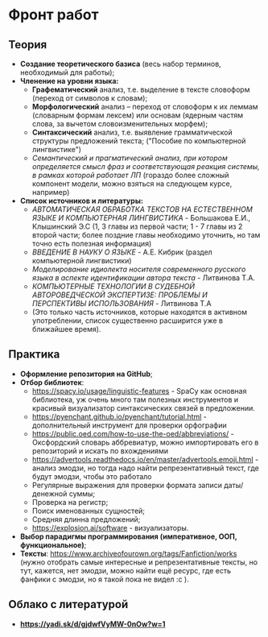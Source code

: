 # Фронт работ

## Теория

- **Создание теоретического базиса** (весь набор терминов, необходимый для работы);
- **Членение на уровни языка:**
  - **Графематический** анализ, т.е. выделение в тексте словоформ (переход от символов к словам);
  - **Морфологический** анализ – переход от словоформ к их леммам (словарным формам лексем) или основам (ядерным частям слова, за вычетом словоизменительных морфем);
  - **Синтаксический** анализ, т.е. выявление грамматической структуры предложений текста; ("Пособие по компьютерной лингвистике")
  - *Семантический и прагматический анализ, при котором определяется смысл фраз и соответствующая реакция системы, в рамках которой работает ЛП* (гораздо более сложный компонент модели, можно взяться на следующем курсе, например)
- **Список источников и литературы:**
  - *АВТОМАТИЧЕСКАЯ ОБРАБОТКА ТЕКСТОВ НА ЕСТЕСТВЕННОМ ЯЗЫКЕ И КОМПЬЮТЕРНАЯ ЛИНГВИСТИКА* - Большакова Е.И., Клышинский Э.С  (1, 3 главы из первой части; 1 - 7 главы из 2 второй части; более поздние главы необходимо уточнить, но там точно есть полезная информация)
  - *ВВЕДЕНИЕ В НАУКУ О ЯЗЫКЕ* - А.Е. Кибрик (раздел компьютерной лингвистики)
  - *Моделирование идиолекта носителя современного русского языка в аспекте идентификации автора текста* - Литвинова Т.А.
  - *КОМПЬЮТЕРНЫЕ ТЕХНОЛОГИИ В СУДЕБНОЙ АВТОРОВЕДЧЕСКОЙ ЭКСПЕРТИЗЕ: ПРОБЛЕМЫ И ПЕРСПЕКТИВЫ ИСПОЛЬЗОВАНИЯ* - Литвинова Т.А
  - (Это только часть источников, которые находятся в активном употреблении, список существенно расширится уже в ближайшее время).

## Практика

- **Оформление репозитория на GitHub**;
- **Отбор библиотек**:
  - <https://spacy.io/usage/linguistic-features> - SpaCy как основная библиотека, уж очень много там полезных инструментов и красивый визуализатор синтаксических связей в предложении.
  - <https://pyenchant.github.io/pyenchant/tutorial.html> - дополнительный инструмент для проверки орфографии
  - <https://public.oed.com/how-to-use-the-oed/abbreviations/> - Оксфордский словарь аббревиатур, можно импортировать его в репозиторий и искать по вхождениями
  - <https://advertools.readthedocs.io/en/master/advertools.emoji.html> - анализ эмодзи, но тогда надо найти репрезентативный текст, где будут эмодзи, чтобы это работало
  - Регулярные выражения для проверки формата записи даты/денежной суммы;
  - Проверка на регистр;
  - Поиск именованных сущностей;
  - Средняя длинна предложений;
  - <https://explosion.ai/software> - визуализаторы.
- **Выбор парадигмы программирования (императивное, ООП, функциональное)**;
- **Тексты**: <https://www.archiveofourown.org/tags/Fanfiction/works> (нужно отобрать самые интересные и репрезентативные тексты, но тут, кажется, нет эмодзи, можно найти ещё ресурс, где есть фанфики с эмодзи, но я такой пока не видел :c ).

## Облако с литературой

- **https://yadi.sk/d/gjdwfVyMW-0nOw?w=1**

